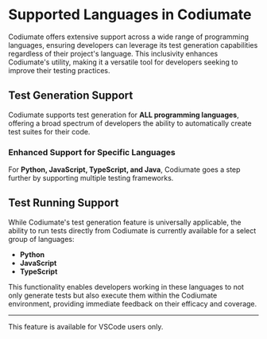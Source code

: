# Supported Languages in Codiumate

Codiumate offers extensive support across a wide range of programming languages, ensuring developers can leverage its test generation capabilities regardless of their project's language. This inclusivity enhances Codiumate's utility, making it a versatile tool for developers seeking to improve their testing practices.

## Test Generation Support

Codiumate supports test generation for **ALL programming languages**, offering a broad spectrum of developers the ability to automatically create test suites for their code.

### Enhanced Support for Specific Languages

For **Python, JavaScript, TypeScript, and Java**, Codiumate goes a step further by supporting multiple testing frameworks.

## Test Running Support

While Codiumate's test generation feature is universally applicable, the ability to run tests directly from Codiumate is currently available for a select group of languages:

- **Python**
- **JavaScript**
- **TypeScript**

This functionality enables developers working in these languages to not only generate tests but also execute them within the Codiumate environment, providing immediate feedback on their efficacy and coverage.

--- 

This feature is available for VSCode users only.